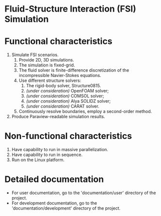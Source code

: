 # Fluid-Structure Interaction (FSI) Simulation

# Functional characteristics

1. Simulate FSI scenarios.
    1. Provide 2D, 3D simulations.
    2. The simulation is fixed-grid.
    3. The fluid solver is finite-difference discretization of the
       incompressible Navier-Stokes equations.
    4. Use different structure solvers:
        1. The rigid-body solver, Structure0815.
        2. *(under consideration)* OpenFOAM solver;
        3. *(under consideration)* COMSOL solver;
        4. *(under consideration)* Alya SOLIDZ solver;
        5. *(under consideration)* CARAT solver.
    5. Continuously resolve boundaries, employ a second-order method.
2. Produce Paraview-readable simulation results.

# Non-functional characteristics

1. Have capability to run in massive parallelization.
2. Have capability to run in sequence.
3. Run on the Linux platform.

# Detailed documentation

- For user documentation, go to the 'documentation/user' directory of the
  project.
- For development documentation, go to the 'documentation/development'
  directory of the project.

